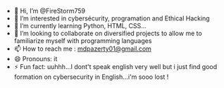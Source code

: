 - 👋 Hi, I’m @FireStorm759
- 👀 I’m interested in cybersécurity, programation and Ethical Hacking
- 🌱 I’m currently learning Python, HTML, CSS...
- 💞️ I’m looking to collaborate on diversified projects to allow me to familiarize myself with programming languages
- 📫 How to reach me : mdpazerty01@gmail.com
- 😄 Pronouns: it
- ⚡ Fun fact: uuhhh...I dont't speak english very well but i just find good formation on cybersecurity in English...i'm sooo lost !

<!---
FireStorm759/FireStorm759 is a ✨ special ✨ repository because its `README.md` (this file) appears on your GitHub profile.
You can click the Preview link to take a look at your changes.
--->
